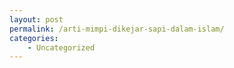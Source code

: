 ```yaml
---
layout: post
permalink: /arti-mimpi-dikejar-sapi-dalam-islam/
categories:
    - Uncategorized
---
```


